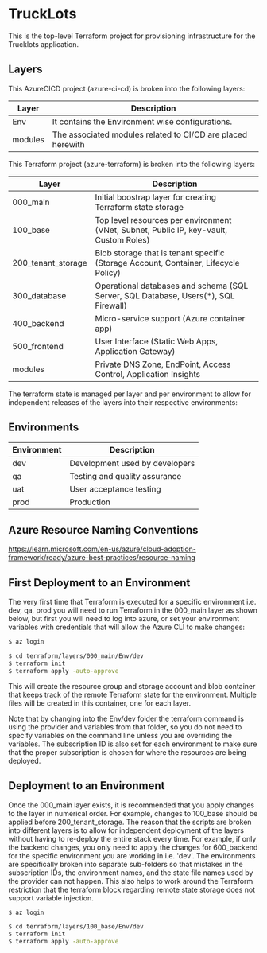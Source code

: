 # TruckLots

This is the top-level Terraform project for provisioning infrastructure
for the Trucklots application.

## Layers

This AzureCICD project (azure-ci-cd) is broken into the following layers:

| **Layer**          | **Description**                                             |
|--------------------|-------------------------------------------------------------|
| Env                | It contains the Environment wise configurations.            |
| modules            | The associated modules related to CI/CD are placed herewith |


This Terraform project (azure-terraform)  is broken into the following layers:

| **Layer**          | **Description**                                            											 |
|--------------------|-------------------------------------------------------------											 |
| 000_main              | Initial boostrap layer for creating Terraform state storage 											 |
| 100_base           | Top level resources per environment (VNet, Subnet, Public IP, key-vault, Custom Roles)|
| 200_tenant_storage | Blob storage that is tenant specific (Storage Account, Container, Lifecycle Policy)                   |
| 300_database       | Operational databases and schema (SQL Server, SQL Database, Users(*), SQL Firewall)                   |
| 400_backend        | Micro-service support (Azure container app)                             	                 |
| 500_frontend       | User Interface (Static Web Apps, Application Gateway)												 |
| modules            | Private DNS Zone, EndPoint, Access Control, Application Insights    	            					 |

The terraform state is managed per layer and per environment to allow for
independent releases of the layers into their respective environments:

## Environments

| **Environment** | **Description**                |
|-----------------|--------------------------------|
| dev             | Development used by developers |
| qa              | Testing and quality assurance  |
| uat             | User acceptance testing        |
| prod            | Production                     |

## Azure Resource Naming Conventions

https://learn.microsoft.com/en-us/azure/cloud-adoption-framework/ready/azure-best-practices/resource-naming

## First Deployment to an Environment

The very first time that Terraform is executed for a specific environment i.e. dev, qa, prod you will
need to run Terraform in the 000_main layer as shown below, but first you will need to log into azure,
or set your environment variables with credentials that will allow the Azure CLI to make changes:

```bash
$ az login
```

```bash
$ cd terraform/layers/000_main/Env/dev
$ terraform init
$ terraform apply -auto-approve
```

This will create the resource group and storage account and blob container that keeps track of the
remote Terraform state for the environment.  Multiple files will be created in this container, one
for each layer.

Note that by changing into the Env/dev folder the terraform command is using the provider and
variables from that folder, so you do not need to specify variables on the command line unless
you are overriding the variables.  The subscription ID is also set for each environment to
make sure that the proper subscription is chosen for where the resources are being deployed.

## Deployment to an Environment

Once the 000_main layer exists, it is recommended that you apply changes to the layer in numerical
order.  For example, changes to 100_base should be applied before 200_tenant_storage.  The reason that
the scripts are broken into different layers is to allow for independent deployment of the layers
without having to re-deploy the entire stack every time.  For example, if only the backend changes,
you only need to apply the changes for 600_backend for the specific environment you are working in
i.e. 'dev'.  The environments are specifically broken into separate sub-folders so that mistakes
in the subscription IDs, the environment names, and the state file names used by the provider
can not happen.  This also helps to work around the Terraform restriction that the terraform
block regarding remote state storage does not support variable injection.

```bash
$ az login
```

```bash
$ cd terraform/layers/100_base/Env/dev
$ terraform init
$ terraform apply -auto-approve
```